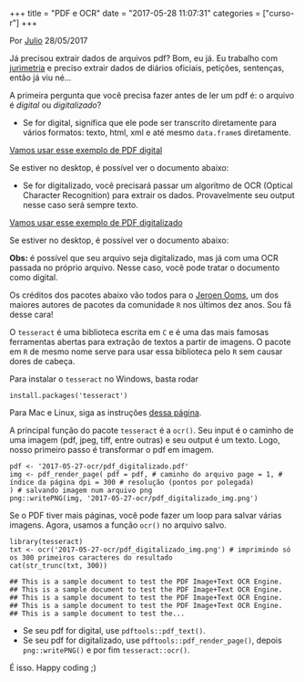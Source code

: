 +++
title = "PDF e OCR"
date = "2017-05-28 11:07:31"
categories = ["curso-r"]
+++

<div><p class="text-muted text-uppercase mb-small text-right"> Por <a href="http://curso-r.com/author/julio">Julio</a> 28/05/2017 </p><div id="post-content"> <p>J&#xE1; precisou extrair dados de arquivos pdf? Bom, eu j&#xE1;. Eu trabalho com <a href="http://abj.org.br/">jurimetria</a> e preciso extrair dados de di&#xE1;rios oficiais, peti&#xE7;&#xF5;es, senten&#xE7;as, ent&#xE3;o j&#xE1; viu n&#xE9;&#x2026;</p>
<p>A primeira pergunta que voc&#xEA; precisa fazer antes de ler um pdf &#xE9;: o arquivo &#xE9; <em>digital</em> ou <em>digitalizado</em>?</p>
<ul>
<li>Se for digital, significa que ele pode ser transcrito diretamente para v&#xE1;rios formatos: texto, html, xml e at&#xE9; mesmo <code>data.frame</code>s diretamente.</li>
</ul>
<p><a href="https://github.com/curso-r/site/raw/master/content/blog/2017-05-27-ocr/pdf_digital.pdf">Vamos usar esse exemplo de PDF digital</a></p>
<p>Se estiver no desktop, &#xE9; poss&#xED;vel ver o documento abaixo:</p> <ul>
<li>Se for digitalizado, voc&#xEA; precisar&#xE1; passar um algoritmo de OCR (Optical Character Recognition) para extrair os dados. Provavelmente seu output nesse caso ser&#xE1; sempre texto.</li>
</ul>
<p><a href="https://github.com/curso-r/site/raw/master/content/blog/2017-05-27-ocr/pdf_digitalizado.pdf">Vamos usar esse exemplo de PDF digitalizado</a></p>
<p>Se estiver no desktop, &#xE9; poss&#xED;vel ver o documento abaixo:</p> <p><strong>Obs:</strong> &#xE9; poss&#xED;vel que seu arquivo seja digitalizado, mas j&#xE1; com uma OCR passada no pr&#xF3;prio arquivo. Nesse caso, voc&#xEA; pode tratar o documento como digital.</p>
<p>Os cr&#xE9;ditos dos pacotes abaixo v&#xE3;o todos para o <a href="https://github.com/jeroen">Jeroen Ooms</a>, um dos maiores autores de pacotes da comunidade <code>R</code> nos &#xFA;ltimos dez anos. Sou f&#xE3; desse cara!</p> <div id="pacote-tesseract-para-pdfs-digitalizados" class="section level2"> <p>O <code>tesseract</code> &#xE9; uma biblioteca escrita em <code>C</code> e &#xE9; uma das mais famosas ferramentas abertas para extra&#xE7;&#xE3;o de textos a partir de imagens. O pacote em <code>R</code> de mesmo nome serve para usar essa biblioteca pelo <code>R</code> sem causar dores de cabe&#xE7;a.</p>
<p>Para instalar o <code>tesseract</code> no Windows, basta rodar</p>
<pre class="r"><code>install.packages(&apos;tesseract&apos;)</code></pre>
<p>Para Mac e Linux, siga as instru&#xE7;&#xF5;es <a href="https://github.com/ropensci/tesseract">dessa p&#xE1;gina</a>.</p>
<p>A principal fun&#xE7;&#xE3;o do pacote <code>tesseract</code> &#xE9; a <code>ocr()</code>. Seu input &#xE9; o caminho de uma imagem (pdf, jpeg, tiff, entre outras) e seu output &#xE9; um texto. Logo, nosso primeiro passo &#xE9; transformar o pdf em imagem.</p>
<pre class="r"><code>pdf &lt;- &apos;2017-05-27-ocr/pdf_digitalizado.pdf&apos;
img &lt;- pdf_render_page( pdf = pdf, # caminho do arquivo page = 1, # &#xED;ndice da p&#xE1;gina dpi = 300 # resolu&#xE7;&#xE3;o (pontos por polegada)
) # salvando imagem num arquivo png
png::writePNG(img, &apos;2017-05-27-ocr/pdf_digitalizado_img.png&apos;)</code></pre>
<p>Se o PDF tiver mais p&#xE1;ginas, voc&#xEA; pode fazer um loop para salvar v&#xE1;rias imagens. Agora, usamos a fun&#xE7;&#xE3;o <code>ocr()</code> no arquivo salvo.</p>
<pre class="r"><code>library(tesseract)
txt &lt;- ocr(&apos;2017-05-27-ocr/pdf_digitalizado_img.png&apos;) # imprimindo s&#xF3; os 300 primeiros caracteres do resultado
cat(str_trunc(txt, 300))</code></pre>
<pre><code>## This is a sample document to test the PDF Image+Text OCR Engine.
## This is a sample document to test the PDF Image+Text OCR Engine.
## This is a sample document to test the PDF Image+Text OCR Engine.
## This is a sample document to test the PDF Image+Text OCR Engine.
## This is a sample document to test the...</code></pre>
</div>
<div id="wrap-up" class="section level2"> <ul>
<li>Se seu pdf for digital, use <code>pdftools::pdf_text()</code>.</li>
<li>Se seu pdf for digitalizado, use <code>pdftools::pdf_render_page()</code>, depois <code>png::writePNG()</code> e por fim <code>tesseract::ocr()</code>.</li>
</ul>
<p>&#xC9; isso. Happy coding ;)</p>
</div> </div></div>
